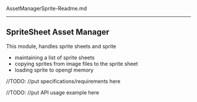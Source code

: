AssetManagerSprite-Readme.md

---

## SpriteSheet Asset Manager

This module, handles sprite sheets and sprite
- maintaining a list of sprite sheets
- copying sprites from image files to the sprite sheet
- loading sprite to opengl memory

//TODO:
//put specifications/requirements here

//TODO:
//put API usage example here

